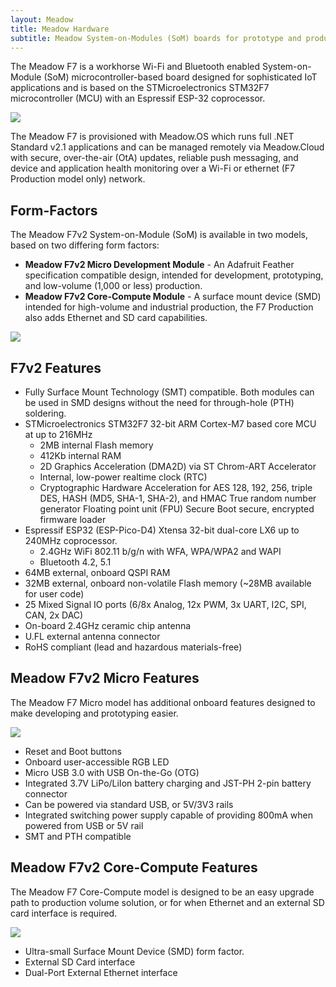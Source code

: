```yaml
---
layout: Meadow
title: Meadow Hardware
subtitle: Meadow System-on-Modules (SoM) boards for prototype and production.
---
```


The Meadow F7 is a workhorse Wi-Fi and Bluetooth enabled System-on-Module (SoM) microcontroller-based board designed for sophisticated IoT applications and is based on the STMicroelectronics STM32F7 microcontroller (MCU) with an Espressif ESP-32 coprocessor.

![](/Common_Files/F7v2_Dev_Medium_Cropped.jpg)

The Meadow F7 is provisioned with Meadow.OS which runs full .NET Standard v2.1 applications and can be managed remotely via Meadow.Cloud with secure, over-the-air (OtA) updates, reliable push messaging, and device and application health monitoring over a Wi-Fi or ethernet (F7 Production model only) network.

## Form-Factors

The Meadow F7v2 System-on-Module (SoM) is available in two models, based on two differing form factors: 

 * **Meadow F7v2 Micro Development Module** - An Adafruit Feather specification compatible design, intended for development, prototyping, and low-volume (1,000 or less) production.
 * **Meadow F7v2 Core-Compute Module** -  A surface mount device (SMD) intended for high-volume and industrial production, the F7 Production also adds Ethernet and SD card capabilities.

![](/Common_Files/Meadow_F7v2_Modules.png)

## F7v2 Features

 * Fully Surface Mount Technology (SMT) compatible. Both modules can be used in SMD designs without the need for through-hole (PTH)  soldering.
 * STMicroelectronics STM32F7 32-bit ARM Cortex-M7 based core MCU at up to 216MHz
   * 2MB internal Flash memory
   * 412Kb internal RAM
   * 2D Graphics Acceleration (DMA2D) via ST Chrom-ART Accelerator
   * Internal, low-power realtime clock (RTC)
   * Cryptographic Hardware Acceleration for AES 128, 192, 256, triple DES, HASH (MD5, SHA-1, SHA-2), and HMAC
    True random number generator
    Floating point unit (FPU)
    Secure Boot secure, encrypted firmware loader
 * Espressif ESP32 (ESP-Pico-D4) Xtensa 32-bit dual-core LX6 up to 240MHz coprocessor.
   * 2.4GHz WiFi 802.11 b/g/n with WFA, WPA/WPA2 and WAPI
   * Bluetooth 4.2, 5.1
 * 64MB external, onboard QSPI RAM
 * 32MB external, onboard non-volatile Flash memory (~28MB available for user code)
 * 25 Mixed Signal IO ports (6/8x Analog, 12x PWM, 3x UART, I2C, SPI, CAN, 2x DAC)
 * On-board 2.4GHz ceramic chip antenna
 * U.FL external antenna connector
 * RoHS compliant (lead and hazardous materials-free)

## Meadow F7v2 Micro Features

The Meadow F7 Micro model has additional onboard features designed to make developing and prototyping easier.


![](/Common_Files/Meadow_F7v2_Illustration.png)

 * Reset and Boot buttons
 * Onboard user-accessible RGB LED
 * Micro USB 3.0 with USB On-the-Go (OTG)
 * Integrated 3.7V LiPo/LiIon battery charging and JST-PH 2-pin battery connector
 * Can be powered via standard USB, or 5V/3V3 rails
 * Integrated switching power supply capable of providing 800mA when powered from USB or 5V rail
 * SMT and PTH compatible

## Meadow F7v2 Core-Compute Features

The Meadow F7 Core-Compute model is designed to be an easy upgrade path to production volume solution, or for when Ethernet and an external SD card interface is required.

![](/Common_Files/Meadow_F7v2_Core-Compute_Illustration.png)

 * Ultra-small Surface Mount Device (SMD) form factor.
 * External SD Card interface
 * Dual-Port External Ethernet interface






